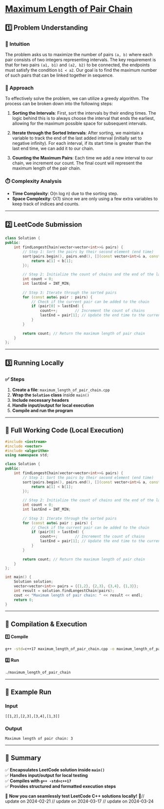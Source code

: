 # **[Maximum Length of Pair Chain](https://leetcode.com/problems/maximum-length-of-pair-chain/description/)**  

## **1️⃣ Problem Understanding**  
### **📌 Intuition**  
The problem asks us to maximize the number of pairs `(a, b)` where each pair consists of two integers representing intervals. The key requirement is that for two pairs `(a1, b1)` and `(a2, b2)` to be connected, the endpoints must satisfy the condition `b1 < a2`. Our goal is to find the maximum number of such pairs that can be linked together in sequence.

### **🚀 Approach**  
To effectively solve the problem, we can utilize a greedy algorithm. The process can be broken down into the following steps:

1. **Sorting the Intervals**: First, sort the intervals by their ending times. The logic behind this is to always choose the interval that ends the earliest, allowing for the maximum possible space for subsequent intervals.

2. **Iterate through the Sorted Intervals**: After sorting, we maintain a variable to track the end of the last added interval (initially set to negative infinity). For each interval, if its start time is greater than the last end time, we can add it to our chain.

3. **Counting the Maximum Pairs**: Each time we add a new interval to our chain, we increment our count. The final count will represent the maximum length of the pair chain.

### **⏱️ Complexity Analysis**  
- **Time Complexity**: O(n log n) due to the sorting step.
- **Space Complexity**: O(1) since we are only using a few extra variables to keep track of indices and counts.

---  

## **2️⃣ LeetCode Submission**  
```cpp
class Solution {
public:
    int findLongestChain(vector<vector<int>>& pairs) {
        // Step 1: Sort the pairs by their second element (end time)
        sort(pairs.begin(), pairs.end(), [](const vector<int>& a, const vector<int>& b) {
            return a[1] < b[1];
        });
        
        // Step 2: Initialize the count of chains and the end of the last added pair
        int count = 0;
        int lastEnd = INT_MIN;
        
        // Step 3: Iterate through the sorted pairs
        for (const auto& pair : pairs) {
            // Check if the current pair can be added to the chain
            if (pair[0] > lastEnd) {
                count++;        // Increment the count of chains
                lastEnd = pair[1]; // Update the end time to the current pair's end
            }
        }
        
        return count; // Return the maximum length of pair chain
    }
};  
```  

---  

## **3️⃣ Running Locally**  
### **✅ Steps**  
1. **Create a file**: `maximum_length_of_pair_chain.cpp`  
2. **Wrap the `Solution` class** inside `main()`
3. **Include necessary headers**  
4. **Handle input/output for local execution**  
5. **Compile and run the program**  

---  

## **📝 Full Working Code (Local Execution)**  
```cpp
#include <iostream>
#include <vector>
#include <algorithm>
using namespace std;

class Solution {
public:
    int findLongestChain(vector<vector<int>>& pairs) {
        // Step 1: Sort the pairs by their second element (end time)
        sort(pairs.begin(), pairs.end(), [](const vector<int>& a, const vector<int>& b) {
            return a[1] < b[1];
        });
        
        // Step 2: Initialize the count of chains and the end of the last added pair
        int count = 0;
        int lastEnd = INT_MIN;
        
        // Step 3: Iterate through the sorted pairs
        for (const auto& pair : pairs) {
            // Check if the current pair can be added to the chain
            if (pair[0] > lastEnd) {
                count++;        // Increment the count of chains
                lastEnd = pair[1]; // Update the end time to the current pair's end
            }
        }
        
        return count; // Return the maximum length of pair chain
    }
};

int main() {
    Solution solution;
    vector<vector<int>> pairs = {{1,2}, {2,3}, {3,4}, {1,3}};
    int result = solution.findLongestChain(pairs);
    cout << "Maximum length of pair chain: " << result << endl; 
    return 0;
}  
```  

---  

## **🔧 Compilation & Execution**  
#### **1️⃣ Compile**  
```bash
g++ -std=c++17 maximum_length_of_pair_chain.cpp -o maximum_length_of_pair_chain
```  

#### **2️⃣ Run**  
```bash
./maximum_length_of_pair_chain
```  

---  

## **🎯 Example Run**  
### **Input**  
```
[[1,2],[2,3],[3,4],[1,3]]
```  
### **Output**  
```
Maximum length of pair chain: 3
```  

---  

## **📌 Summary**  
✅ **Encapsulates LeetCode solution inside `main()`**  
✅ **Handles input/output for local testing**  
✅ **Compiles with `g++ -std=c++17`**  
✅ **Provides structured and formatted execution steps**  

🚀 **Now you can seamlessly test LeetCode C++ solutions locally!** 🚀// update on 2024-02-21
// update on 2024-03-17
// update on 2024-03-24
